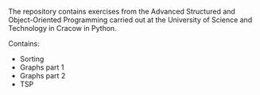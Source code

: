 The repository contains exercises from the Advanced Structured and Object-Oriented Programming carried out at the University of Science and Technology in Cracow in Python.

Contains:

- Sorting
- Graphs part 1
- Graphs part 2
- TSP
